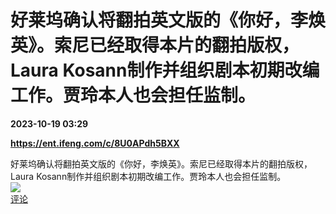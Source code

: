 # 好莱坞确认将翻拍英文版的《你好，李焕英》。索尼已经取得本片的翻拍版权，Laura Kosann制作并组织剧本初期改编工作。贾玲本人也会担任监制。

**2023-10-19 03:29**

**https://ent.ifeng.com/c/8U0APdh5BXX**

好莱坞确认将翻拍英文版的《你好，李焕英》。索尼已经取得本片的翻拍版权，Laura Kosann制作并组织剧本初期改编工作。贾玲本人也会担任监制。  
![](https://img3.chouti.com/CHOUTI_231019_FA34F693F20941B080983E7F62D4C583.jpg)  
[评论](https://m.chouti.com/link/40335647)